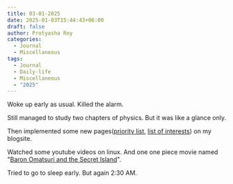 ```yaml
---
title: 03-01-2025
date: 2025-01-03T15:44:43+06:00
draft: false
author: Protyasha Roy
categories:
  - Journal
  - Miscellaneous
tags:
  - Journal
  - Daily-life
  - Miscellaneous
  - "2025"
---
```


Woke up early as usual. Killed the alarm.

Still managed to study two chapters of physics. But it was like a glance only.

Then implemented some new pages([priority list](/miscellaneous/personal/current-priorities), [list of interests](/miscellaneous/personal/list-of-interests)) on my blogsite. 

Watched some youtube videos on linux. And one one piece movie named "[Baron Omatsuri and the Secret Island](https://onepiece.fandom.com/wiki/Baron_Omatsuri_and_the_Secret_Island)".

Tried to go to sleep early. But again 2:30 AM.